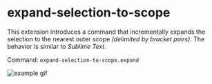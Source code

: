 # expand-selection-to-scope

This extension introduces a command that incrementally expands the selection to the nearest outer scope *(delimited by bracket pairs)*. The behavior is similar to *Sublime Text*.

Command: `expand-selection-to-scope.expand`

![example gif](https://github.com/SuperV1234/vscode-expand-selection-to-scope/raw/master/example.gif)

